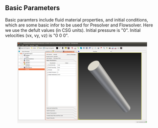 ## Basic Parameters ###

Basic paramters include fluid material properties, and initial conditions, which are some basic infor to be used for Presolver and Flowsolver. Here we use the defult values (in CSG units). Initial pressure is "0". Initial velocities (vx, vy, vz) is "0 0 0".

<figure>
  <img class="svImg svImgXl"  src="documentation/flowsolver/imgs/basic.png"> 
  <figcaption class="svCaption" ></figcaption>
</figure>

